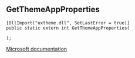 ## GetThemeAppProperties

```
[DllImport("uxtheme.dll", SetLastError = true)]
public static extern int GetThemeAppProperties(
   
);
```

[Microsoft documentation](https://docs.microsoft.com/en-us/windows/win32/api/uxtheme/nf-uxtheme-getthemeappproperties)
